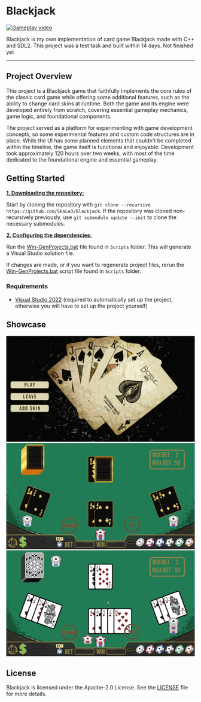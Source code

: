 # Blackjack
[![Gameplay video](https://img.youtube.com/vi/D9PmvqR0CA4/0.jpg)](https://www.youtube.com/watch?v=D9PmvqR0CA4)

Blackjack is my own implementation of card game Blackjack made with C++ and SDL2. This project was a test task and built within 14 days. Not finished yet
***

## Project Overview
This project is a Blackjack game that faithfully implements the core rules of the classic card game while offering some additional features, such as the ability to change card skins at runtime. Both the game and its engine were developed entirely from scratch, covering essential gameplay mechanics, game logic, and foundational components.

The project served as a platform for experimenting with game development concepts, so some experimental features and custom code structures are in place. While the UI has some planned elements that couldn't be completed within the timeline, the game itself is functional and enjoyable. Development took approximately 120 hours over two weeks, with most of the time dedicated to the foundational engine and essential gameplay.

## Getting Started
<ins>**1. Downloading the repository:**</ins>

Start by cloning the repository with `git clone --recursive https://github.com/SkaLe3/Blackjack`.
If the repository was cloned non-recursively previously, use `git submodule update --init` to clone the necessary submodules.

<ins>**2. Configuring the dependencies:**</ins>

Run the [Win-GenProjects.bat](httpps://github.com/SkaLe3/Blackjack/blob/master/Scripts/Win-GenProjects.bat) file found in `Scripts` folder.
This will generate a Visual Studio solution file.

If changes are made, or if you want to regenerate project files, rerun the [Win-GenProjects.bat](httpps://github.com/SkaLe3/Blackjack/blob/master/Scripts/Win-GenProjects.bat) script file found in `Scripts` folder.

### Requirements
- [Visual Studio 2022](https://visualstudio.com) (required to automatically set up the project, otherwise you will have to set up the project yourself)


## Showcase
![Menu Screenshot](Resources/Showcase/Menu.jpg)
![Gameplay Screenshot](Resources/Showcase/Game1.jpg)
![Gameplay Screenshot](Resources/Showcase/Game2.jpg)

## License
Blackjack is licensed under the Apache-2.0 License. See the [LICENSE](https://github.com/SkaLe3/Blackjack/blob/main/LICENSE) file for more details.
